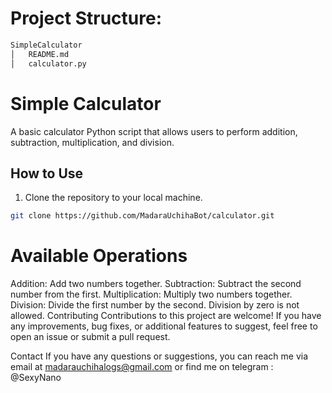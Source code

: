 # Project Structure:
```bash
SimpleCalculator
│   README.md
│   calculator.py
```

# Simple Calculator

A basic calculator Python script that allows users to perform addition, subtraction, multiplication, and division.

## How to Use

1. Clone the repository to your local machine.

```bash
git clone https://github.com/MadaraUchihaBot/calculator.git
```

# Available Operations
Addition: Add two numbers together.
Subtraction: Subtract the second number from the first.
Multiplication: Multiply two numbers together.
Division: Divide the first number by the second. Division by zero is not allowed.
Contributing
Contributions to this project are welcome! If you have any improvements, bug fixes, or additional features to suggest, feel free to open an issue or submit a pull request.

Contact
If you have any questions or suggestions, you can reach me via email at madarauchihalogs@gmail.com or find me on telegram : @SexyNano
